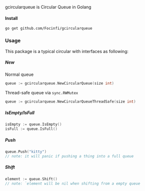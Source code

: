 gcircularqueue is Circular Queue in Golang

#### Install 

`go get github.com/Focinfi/gcircularqueue`

### Usage

This package is a typical circular with interfaces as following:

##### New

  Normal queue
  ```go
  queue := gcircularqueue.NewCircularQueue(size int)
  ```

  Thread-safe queue via `sync.RWMutex`
  ```go
  queue := gcircularqueue.NewCircularQueueThreadSafe(size int)
  ```

##### IsEmpty/IsFull

  ```go
  isEmpty := queue.IsEmpty()
  isFull := queue.IsFull()
  ```

##### Push

  ```go
  queue.Push("kitty")
  // note: it will panic if pushing a thing into a full queue
  ```

##### Shift

  ```go
  element := queue.Shift()
  // note: `element will be nil when shifting from a empty queue
  ```
